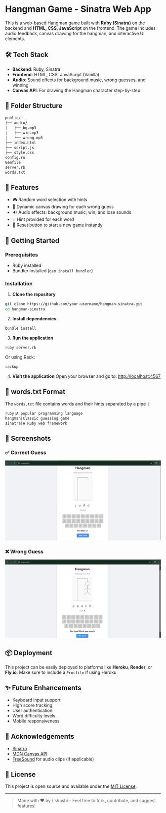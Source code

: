 # Hangman Game - Sinatra Web App

This is a web-based Hangman game built with **Ruby (Sinatra)** on the backend and **HTML, CSS, JavaScript** on the frontend. The game includes audio feedback, canvas drawing for the hangman, and interactive UI elements.

## 🛠 Tech Stack

* **Backend**: Ruby, Sinatra
* **Frontend**: HTML, CSS, JavaScript (Vanilla)
* **Audio**: Sound effects for background music, wrong guesses, and winning
* **Canvas API**: For drawing the Hangman character step-by-step

## 📁 Folder Structure

```
public/
├── audio/
│   ├── bg.mp3
│   ├── win.mp3
│   └── wrong.mp3
├── index.html
├── script.js
├── style.css
config.ru
Gemfile
server.rb
words.txt
```

## 📜 Features

* 🎮 Random word selection with hints
* 🎨 Dynamic canvas drawing for each wrong guess
* 🔉 Audio effects: background music, win, and lose sounds
* 💡 Hint provided for each word
* 🔄 Reset button to start a new game instantly

## 🚀 Getting Started

### Prerequisites

* Ruby installed
* Bundler installed (`gem install bundler`)

### Installation

1. **Clone the repository**

```bash
git clone https://github.com/your-username/hangman-sinatra.git
cd hangman-sinatra
```

2. **Install dependencies**

```bash
bundle install
```

3. **Run the application**

```bash
ruby server.rb
```

Or using Rack:

```bash
rackup
```

4. **Visit the application**
   Open your browser and go to: [http://localhost:4567](http://localhost:4567)

## 📝 words.txt Format

The `words.txt` file contains words and their hints separated by a pipe `|`:

```
ruby|A popular programming language
hangman|Classic guessing game
sinatra|A Ruby web framework
```

## 📸 Screenshots

### ✅ Correct Guess

![Correct Guess Screenshot](screenshots/correct_guess.png)

### ❌ Wrong Guess

![Wrong Guess Screenshot](screenshots/wrong_guess.png)

## 📦 Deployment

This project can be easily deployed to platforms like **Heroku**, **Render**, or **Fly.io**. Make sure to include a `Procfile` if using Heroku.

## ✨ Future Enhancements

* Keyboard input support
* High score tracking
* User authentication
* Word difficulty levels
* Mobile responsiveness

## 🙌 Acknowledgements

* [Sinatra](https://sinatrarb.com/)
* [MDN Canvas API](https://developer.mozilla.org/en-US/docs/Web/API/Canvas_API)
* [FreeSound](https://freesound.org/) for audio clips (if applicable)

## 📄 License

This project is open source and available under the [MIT License](LICENSE).

---

> Made with ❤️ by \ shashi – Feel free to fork, contribute, and suggest features!
